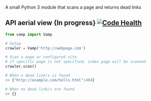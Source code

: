 A small Python 3 module that scans a page and returns dead links

API aerial view {In progress} [![Code Health](https://landscape.io/github/Fuchida/vamp/master/landscape.svg?style=flat)](https://landscape.io/github/Fuchida/vamp/master)
--------------

```Python
from vamp import Vamp

# Setup
crawler = Vamp('http://webpage.com')

# Scan a page or configured site
# if specific page is not specified, index page will be scanned
crawler.scan()

# When a dead link/s is found
>> {"http://example.com/hello.html":404}

# When no dead link/s are found
>> {}

```
